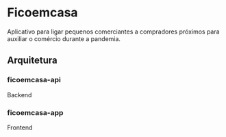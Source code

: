 # Ficoemcasa

Aplicativo para ligar pequenos comerciantes a compradores próximos para auxiliar o comércio durante a pandemia.

## Arquitetura

### ficoemcasa-api

Backend

### ficoemcasa-app

Frontend
